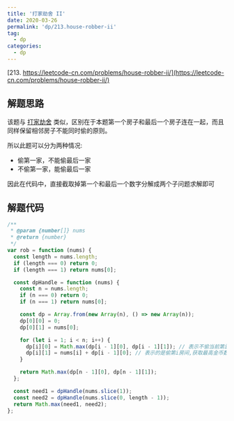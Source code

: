 ```yaml
---
title: '打家劫舍 II'
date: 2020-03-26
permalink: 'dp/213.house-robber-ii'
tag:
  - dp
categories:
  - dp
---
```


[213. https://leetcode-cn.com/problems/house-robber-ii/](https://leetcode-cn.com/problems/house-robber-ii/)

## 解题思路

该题与 [打家劫舍](./198.%20打家劫舍.md) 类似，区别在于本题第一个房子和最后一个房子连在一起，而且同样保留相邻房子不能同时偷的原则。

所以此题可以分为两种情况:

- 偷第一家，不能偷最后一家
- 不偷第一家，能偷最后一家

因此在代码中，直接截取掉第一个和最后一个数字分解成两个子问题求解即可

## 解题代码

```js
/**
 * @param {number[]} nums
 * @return {number}
 */
var rob = function (nums) {
  const length = nums.length;
  if (length === 0) return 0;
  if (length === 1) return nums[0];

  const dpHandle = function (nums) {
    const n = nums.length;
    if (n === 0) return 0;
    if (n === 1) return nums[0];

    const dp = Array.from(new Array(n), () => new Array(n));
    dp[0][0] = 0;
    dp[0][1] = nums[0];

    for (let i = 1; i < n; i++) {
      dp[i][0] = Math.max(dp[i - 1][0], dp[i - 1][1]); // 表示不偷当前第i个房间,获取最高金币数
      dp[i][1] = nums[i] + dp[i - 1][0]; // 表示的是偷第i房间,获取最高金币数
    }

    return Math.max(dp[n - 1][0], dp[n - 1][1]);
  };

  const need1 = dpHandle(nums.slice(1));
  const need2 = dpHandle(nums.slice(0, length - 1));
  return Math.max(need1, need2);
};
```
